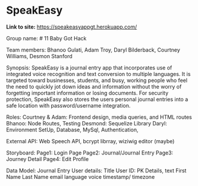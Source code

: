 # SpeakEasy

<b>Link to site:</b> https://speakeasyappgt.herokuapp.com/

Group name: # 11 Baby Got Hack

Team members: Bhanoo Gulati,
              Adam Troy,
              Daryl Bilderback, 
              Courtney Williams, 
              Desmon Stanford

Synopsis: SpeakEasy is a journal entry app that incorporates use of integrated voice recognition and text conversion to                 multiple languages. It is targeted toward businesses, students, and busy, working people who feel the need to                 quickly jot down ideas and information without the worry of forgetting important information or losing documents.             For security protection, SpeakEasy also stores the users personal journal entries into a safe location with                   password/username integration.

Roles: Courtney & Adam: Frontend design, media queries, and HTML routes 
       Bhanoo: Node Routes, Testing
       Desmond: Sequelize Library 
       Daryl: Environment SetUp, Database, MySql, Authentication,

External API: Web Speech API, bcrypt librray, wiziwig editor (maybe)

Storyboard: Page1: Login Page 
            Page2: Journal/Journal 
            Entry Page3: Journey Detail 
            Page4: Edit Profile

Data Model: Journal Entry User details: Title User ID: PK Details, text
First Name Last Name email language voice timestamp/ timezone
